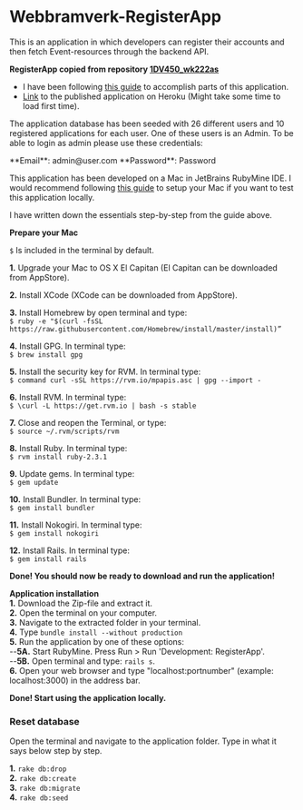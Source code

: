 # Webbramverk-RegisterApp
This is an application in which developers can register their accounts and then fetch Event-resources through the backend API.


**RegisterApp copied from repository [1DV450_wk222as](https://github.com/WictorKihlbaum/1DV450_wk222as)**
* I have been following [this guide](https://www.railstutorial.org/book/frontmatter) to accomplish parts of this application.
* [Link](https://webbramverk-registerapp.herokuapp.com/) to the published application on Heroku (Might take some time to load first time).

<p>
The application database has been seeded with 26 different users and 10 registered applications for each user. One of these users is an Admin. To be able to login as admin please use these credentials:
</p>
**Email**: admin@user.com   
**Password**: Password   


This application has been developed on a Mac in JetBrains RubyMine IDE.
I would recommend following [this guide](http://railsapps.github.io/installrubyonrails-mac.html) to setup your Mac if you want to test this application locally.

I have written down the essentials step-by-step from the guide above.

**Prepare your Mac**

`$` Is included in the terminal by default.

**1.** Upgrade your Mac to OS X El Capitan (El Capitan can be downloaded from AppStore).

**2.** Install XCode (XCode can be downloaded from AppStore).

**3.** Install Homebrew by open terminal and type:  
 `$ ruby -e "$(curl -fsSL https://raw.githubusercontent.com/Homebrew/install/master/install)”`

**4.** Install GPG. In terminal type:  
`$ brew install gpg`

**5.** Install the security key for RVM. In terminal type:  
`$ command curl -sSL https://rvm.io/mpapis.asc | gpg --import -`

**6.** Install RVM. In terminal type:  
`$ \curl -L https://get.rvm.io | bash -s stable`

**7.** Close and reopen the Terminal, or type:  
`$ source ~/.rvm/scripts/rvm`

**8.** Install Ruby. In terminal type:  
`$ rvm install ruby-2.3.1`

**9.** Update gems. In terminal type:  
`$ gem update`

**10.** Install Bundler. In terminal type:  
`$ gem install bundler`

**11.** Install Nokogiri. In terminal type:  
`$ gem install nokogiri`

**12.** Install Rails. In terminal type:   
`$ gem install rails`

**Done! You should now be ready to download and run the application!**

**Application installation**  
**1.** Download the Zip-file and extract it.  
**2.** Open the terminal on your computer.   
**3.** Navigate to the extracted folder in your terminal.   
**4.** Type `bundle install --without production`  
**5.** Run the application by one of these options:    
--**5A.** Start RubyMine. Press Run > Run 'Development: RegisterApp'.     
--**5B.** Open terminal and type: `rails s`.     
**6.** Open your web browser and type "localhost:portnumber" (example: localhost:3000) in the address bar.   

**Done! Start using the application locally.**


### Reset database
Open the terminal and navigate to the application folder. Type in what it says below step by step.

**1.** `rake db:drop`   
**2.** `rake db:create`    
**3.** `rake db:migrate`    
**4.** `rake db:seed`    
